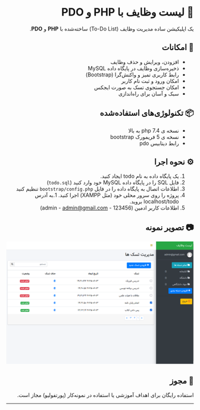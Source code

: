 <div dir="rtl" align="right">

# 📝 لیست وظایف با PHP و PDO

یک اپلیکیشن ساده مدیریت وظایف (To-Do List) ساخته‌شده با **PHP** و **PDO**.

## 🚀 امکانات
- افزودن، ویرایش و حذف وظایف  
- ذخیره‌سازی وظایف در پایگاه داده MySQL  
- رابط کاربری تمیز و واکنش‌گرا (Bootstrap)
- امکان ورود و ثبت نام کاربر 
- امکان جستجوی تسک به صورت ایجکس  
- سبک و آسان برای راه‌اندازی  

## 📦 تکنولوژی‌های استفاده‌شده
- نسخه ی php 7.4 به بالا
- نسخه ی 5 فریمورک bootstrap
- رابط دیتابیس pdo

## ⚙️ نحوه اجرا 
1. یک پایگاه داده به نام todo ایجاد کنید.
1. فایل SQL را در پایگاه داده MySQL خود وارد کنید (`todo.sql`)  
1. اطلاعات اتصال به پایگاه داده را در فایل `bootstrap/config.php` تنظیم کنید  
1. پروژه را روی سرور محلی خود (مثل XAMPP) اجرا کنید.
1.به آدرس localhost/todo بروید. 
1. اطلاعات کاربر ادمین (admin - admin@gmail.com - 123456)

## 📷 تصویر نمونه
![demo](screenshot.png)

## 📄 مجوز
استفاده رایگان برای اهداف آموزشی یا استفاده در نمونه‌کار (پورتفولیو) مجاز است.

</div>


---



